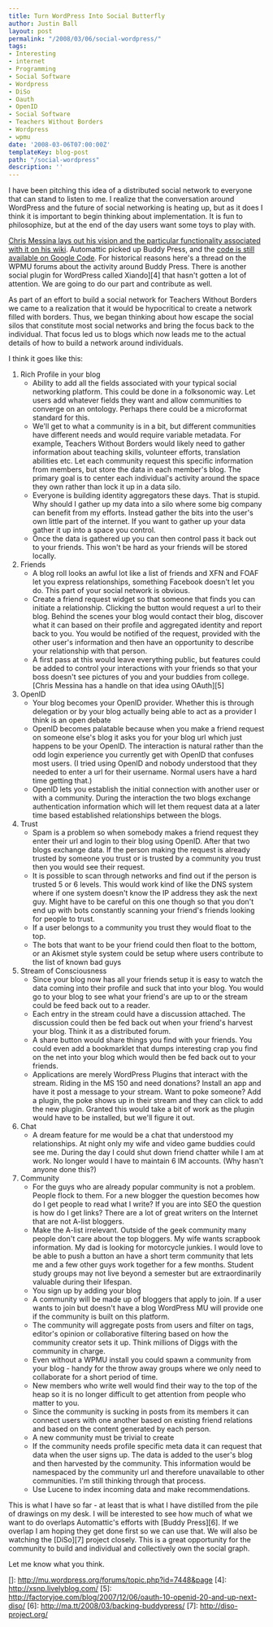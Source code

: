 ```yaml
---
title: Turn WordPress Into Social Butterfly
author: Justin Ball
layout: post
permalink: "/2008/03/06/social-wordpress/"
tags:
- Interesting
- internet
- Programming
- Social Software
- Wordpress
- DiSo
- Oauth
- OpenID
- Social Software
- Teachers Without Borders
- Wordpress
- wpmu
date: '2008-03-06T07:00:00Z'
templateKey: blog-post
path: "/social-wordpress"
description: ''
---
```


I have been pitching this idea of a distributed social network to everyone that can stand to listen to me. I realize that the conversation around WordPress and the future of social networking is heating up, but as it does I think it is important to begin thinking about implementation. It is fun to philosophize, but at the end of the day users want some toys to play with.

[Chris Messina lays out his vision and the particular functionality associated with it on his wiki][1]. Automattic picked up Buddy Press, and the [code is still available on Google Code][2]. For historical reasons here's a thread on the WPMU forums about the activity around Buddy Press. There is another social plugin for WordPress called Xiando][4] that hasn't gotten a lot of attention.
We are going to do our part and contribute as well.

As part of an effort to build a social network for Teachers Without Borders we came to a realization that it would be hypocritical to create a network filled with borders. Thus, we began thinking about how escape the social silos that constitute most social networks and bring the focus back to the individual. That focus led us to blogs which now leads me to the actual details of how to build a network around individuals.

I think it goes like this:

1.  Rich Profile in your blog
    *   Ability to add all the fields associated with your typical social networking platform. This could be done in a folksonomic way. Let users add whatever fields they want and allow communities to converge on an ontology. Perhaps there could be a microformat standard for this.
    *   We'll get to what a community is in a bit, but different communities have different needs and would require variable metadata. For example, Teachers Without Borders would likely need to gather information about teaching skills, volunteer efforts, translation abilities etc. Let each community request this specific information from members, but store the data in each member's blog. The primary goal is to center each individual's activity around the space they own rather than lock it up in a data silo.
    *   Everyone is building identity aggregators these days. That is stupid. Why should I gather up my data into a silo where some big company can benefit from my efforts. Instead gather the bits into the user's own little part of the internet. If you want to gather up your data gather it up into a space you control.
    *   Once the data is gathered up you can then control pass it back out to your friends. This won't be hard as your friends will be stored locally.
2.  Friends
    *   A blog roll looks an awful lot like a list of friends and XFN and FOAF let you express relationships, something Facebook doesn't let you do. This part of your social network is obvious.
    *   Create a friend request widget so that someone that finds you can initiate a relationship. Clicking the button would request a url to their blog. Behind the scenes your blog would contact their blog, discover what it can based on their profile and aggregated identity and report back to you. You would be notified of the request, provided with the other user's information and then have an opportunity to describe your relationship with that person.
    *   A first pass at this would leave everything public, but features could be added to control your interactions with your friends so that your boss doesn't see pictures of you and your buddies from college. [Chris Messina has a handle on that idea using OAuth][5]
3.  OpenID
    *   Your blog becomes your OpenID provider. Whether this is through delegation or by your blog actually being able to act as a provider I think is an open debate
    *   OpenID becomes palatable because when you make a friend request on someone else's blog it asks you for your blog url which just happens to be your OpenID. The interaction is natural rather than the odd login experience you currently get with OpenID that confuses most users. (I tried using OpenID and nobody understood that they needed to enter a url for their username. Normal users have a hard time getting that.)
    *   OpenID lets you establish the initial connection with another user or with a community. During the interaction the two blogs exchange authentication information which will let them request data at a later time based established relationships between the blogs.
4.  Trust
    *   Spam is a problem so when somebody makes a friend request they enter their url and login to their blog using OpenID. After that two blogs exchange data. If the person making the request is already trusted by someone you trust or is trusted by a community you trust then you would see their request.
    *   It is possible to scan through networks and find out if the person is trusted 5 or 6 levels. This would work kind of like the DNS system where if one system doesn't know the IP address they ask the next guy. Might have to be careful on this one though so that you don't end up with bots constantly scanning your friend's friends looking for people to trust.
    *   If a user belongs to a community you trust they would float to the top.
    *   The bots that want to be your friend could then float to the bottom, or an Akismet style system could be setup where users contribute to the list of known bad guys
5.  Stream of Consciousness
    *   Since your blog now has all your friends setup it is easy to watch the data coming into their profile and suck that into your blog. You would go to your blog to see what your friend's are up to or the stream could be feed back out to a reader.
    *   Each entry in the stream could have a discussion attached. The discussion could then be fed back out when your friend's harvest your blog. Think it as a distributed forum.
    *   A share button would share things you find with your friends. You could even add a bookmarklet that dumps interesting crap you find on the net into your blog which would then be fed back out to your friends.
    *   Applications are merely WordPress Plugins that interact with the stream. Riding in the MS 150 and need donations? Install an app and have it post a message to your stream. Want to poke someone? Add a plugin, the poke shows up in their stream and they can click to add the new plugin. Granted this would take a bit of work as the plugin would have to be installed, but we'll figure it out.
6.  Chat
    *   A dream feature for me would be a chat that understood my relationships. At night only my wife and video game buddies could see me. During the day I could shut down friend chatter while I am at work. No longer would I have to maintain 6 IM accounts. (Why hasn't anyone done this?)
7.  Community
    *   For the guys who are already popular community is not a problem. People flock to them. For a new blogger the question becomes how do I get people to read what I write? If you are into SEO the question is how do I get links? There are a lot of great writers on the Internet that are not A-list bloggers.
    *   Make the A-list irrelevant. Outside of the geek community many people don't care about the top bloggers. My wife wants scrapbook information. My dad is looking for motorcycle junkies. I would love to be able to push a button an have a short term community that lets me and a few other guys work together for a few months. Student study groups may not live beyond a semester but are extraordinarily valuable during their lifespan.
    *   You sign up by adding your blog
    *   A community will be made up of bloggers that apply to join. If a user wants to join but doesn't have a blog WordPress MU will provide one if the community is built on this platform.
    *   The community will aggregate posts from users and filter on tags, editor's opinion or collaborative filtering based on how the community creator sets it up. Think millions of Diggs with the community in charge.
    *   Even without a WPMU install you could spawn a community from your blog - handy for the throw away groups where we only need to collaborate for a short period of time.
    *   New members who write well would find their way to the top of the heap so it is no longer difficult to get attention from people who matter to you.
    *   Since the community is sucking in posts from its members it can connect users with one another based on existing friend relations and based on the content generated by each person.
    *   A new community must be trivial to create
    *   If the community needs profile specific meta data it can request that data when the user signs up. The data is added to the user's blog and then harvested by the community. This information would be namespaced by the community url and therefore unavailable to other communities. I'm still thinking through that process.
    *   Use Lucene to index incoming data and make recommendations.

This is what I have so far - at least that is what I have distilled from the pile of drawings on my desk. I will be interested to see how much of what we want to do overlaps Automattic's efforts with [Buddy Press][6]. If we overlap I am hoping they get done first so we can use that. We will also be watching the [DiSo][7] project closely. This is a great opportunity for the community to build and individual and collectively own the social graph.

Let me know what you think.

 [1]: http://factoryjoe.pbwiki.com/DistributedSocialNetwork
 [2]: http://code.google.com/p/buddypress/
 []: http://mu.wordpress.org/forums/topic.php?id=7448&page
 [4]: http://xsnp.livelyblog.com/
 [5]: http://factoryjoe.com/blog/2007/12/06/oauth-10-openid-20-and-up-next-diso/
 [6]: http://ma.tt/2008/03/backing-buddypress/
 [7]: http://diso-project.org/
